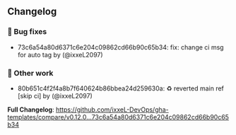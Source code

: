 ## Changelog
### 🐛 Bug fixes
* 73c6a54a80d6371c6e204c09862cd66b90c65b34: fix: change ci msg for auto tag by (@ixxeL2097)

### 🧰 Other work
* 80b651c4f2f4a8b7f640624b86bbea24d259630a: :recycle: reverted main ref [skip ci] by (@ixxeL2097)

**Full Changelog**: https://github.com/ixxeL-DevOps/gha-templates/compare/v0.12.0...73c6a54a80d6371c6e204c09862cd66b90c65b34